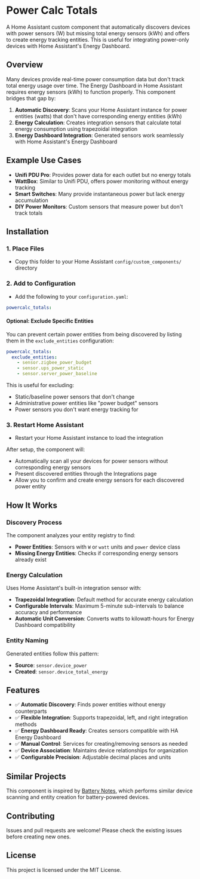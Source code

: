 # Power Calc Totals

A Home Assistant custom component that automatically discovers devices with power sensors (W) but missing total energy sensors (kWh) and offers to create energy tracking entities. This is useful for integrating power-only devices with Home Assistant's Energy Dashboard.

## Overview

Many devices provide real-time power consumption data but don't track total energy usage over time. The Energy Dashboard in Home Assistant requires energy sensors (kWh) to function properly. This component bridges that gap by:

1. **Automatic Discovery**: Scans your Home Assistant instance for power entities (watts) that don't have corresponding energy entities (kWh)
2. **Energy Calculation**: Creates integration sensors that calculate total energy consumption using trapezoidal integration
3. **Energy Dashboard Integration**: Generated sensors work seamlessly with Home Assistant's Energy Dashboard

## Example Use Cases

- **Unifi PDU Pro**: Provides power data for each outlet but no energy totals
- **WattBox**: Similar to Unifi PDU, offers power monitoring without energy tracking
- **Smart Switches**: Many provide instantaneous power but lack energy accumulation
- **DIY Power Monitors**: Custom sensors that measure power but don't track totals

## Installation

### 1. Place Files
- Copy this folder to your Home Assistant `config/custom_components/` directory

### 2. Add to Configuration
- Add the following to your `configuration.yaml`:
```yaml
powercalc_totals:
```

#### Optional: Exclude Specific Entities
You can prevent certain power entities from being discovered by listing them in the `exclude_entities` configuration:
```yaml
powercalc_totals:
  exclude_entities:
    - sensor.zigbee_power_budget
    - sensor.ups_power_static
    - sensor.server_power_baseline
```

This is useful for excluding:
- Static/baseline power sensors that don't change
- Administrative power entities like "power budget" sensors
- Power sensors you don't want energy tracking for

### 3. Restart Home Assistant
- Restart your Home Assistant instance to load the integration

After setup, the component will:
- Automatically scan all your devices for power sensors without corresponding energy sensors
- Present discovered entities through the Integrations page
- Allow you to confirm and create energy sensors for each discovered power entity

## How It Works

### Discovery Process

The component analyzes your entity registry to find:
- **Power Entities**: Sensors with `W` or `watt` units and `power` device class
- **Missing Energy Entities**: Checks if corresponding energy sensors already exist

### Energy Calculation

Uses Home Assistant's built-in integration sensor with:
- **Trapezoidal Integration**: Default method for accurate energy calculation
- **Configurable Intervals**: Maximum 5-minute sub-intervals to balance accuracy and performance
- **Automatic Unit Conversion**: Converts watts to kilowatt-hours for Energy Dashboard compatibility

### Entity Naming

Generated entities follow this pattern:
- **Source**: `sensor.device_power`
- **Created**: `sensor.device_total_energy`

## Features

- ✅ **Automatic Discovery**: Finds power entities without energy counterparts
- ✅ **Flexible Integration**: Supports trapezoidal, left, and right integration methods
- ✅ **Energy Dashboard Ready**: Creates sensors compatible with HA Energy Dashboard
- ✅ **Manual Control**: Services for creating/removing sensors as needed
- ✅ **Device Association**: Maintains device relationships for organization
- ✅ **Configurable Precision**: Adjustable decimal places and units

## Similar Projects

This component is inspired by [Battery Notes](https://github.com/andrew-codechimp/HA-Battery-Notes), which performs similar device scanning and entity creation for battery-powered devices.

## Contributing

Issues and pull requests are welcome! Please check the existing issues before creating new ones.

## License

This project is licensed under the MIT License. 